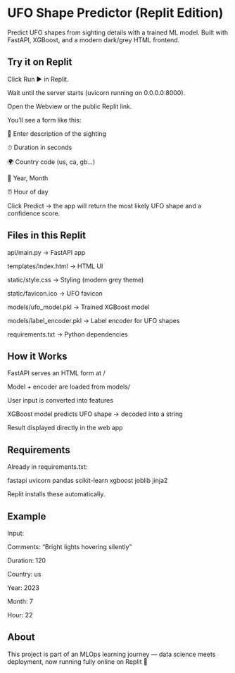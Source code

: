 # UFO Shape Predictor (Replit Edition)

Predict UFO shapes from sighting details with a trained ML model.
Built with FastAPI, XGBoost, and a modern dark/grey HTML frontend.

## Try it on Replit

Click Run ▶️ in Replit.

Wait until the server starts (uvicorn running on 0.0.0.0:8000).

Open the Webview or the public Replit link.

You’ll see a form like this:

📝 Enter description of the sighting

⏱ Duration in seconds

🌍 Country code (us, ca, gb…)

📅 Year, Month

⏰ Hour of day

Click Predict → the app will return the most likely UFO shape and a confidence score.

## Files in this Replit

api/main.py → FastAPI app

templates/index.html → HTML UI

static/style.css → Styling (modern grey theme)

static/favicon.ico → UFO favicon

models/ufo_model.pkl → Trained XGBoost model

models/label_encoder.pkl → Label encoder for UFO shapes

requirements.txt → Python dependencies

## How it Works

FastAPI serves an HTML form at /

Model + encoder are loaded from models/

User input is converted into features

XGBoost model predicts UFO shape → decoded into a string

Result displayed directly in the web app

## Requirements

Already in requirements.txt:

fastapi
uvicorn
pandas
scikit-learn
xgboost
joblib
jinja2


Replit installs these automatically.

## Example

Input:

Comments: “Bright lights hovering silently”

Duration: 120

Country: us

Year: 2023

Month: 7

Hour: 22

## About

This project is part of an MLOps learning journey — data science meets deployment, now running fully online on Replit 🚀
